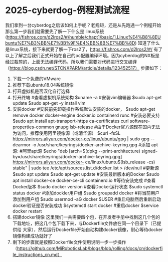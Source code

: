 # 2025-cyberdog-例程测试流程
我们拿到一台cyberdog之后该如何上手呢？老规矩，还是从先跑通一个例程开始
那么第一步我们就需要先了解一下什么是 linux系统(https://fishros.com/d2lros2/#/humble/chapt1/basic/1.Linux%E4%B8%8EUbuntu%E7%B3%BB%E7%BB%9F%E4%BB%8B%E7%BB%8D)
知道了什么是linux系统，接下来就要了解一下ros2了，https://fishros.com/d2lros2/#/
有了以上了解之后我们正式开始在自己的pc配置编译环境。因为cyberdog的NX板是经过裁剪的，上面无法编译代码，所以我们需要对代码进行交叉编译（https://blog.csdn.net/STCNXPARM/article/details/123452517）
步骤如下：
1. 下载一个免费的VMware
2. 推荐下载ubuntu18.04系统镜像
3. 打开虚拟机是否汉化自行选择
4. 打开终端
   #查看虚拟机系统架构
   $uname -a
   #安装vim编辑器
   $sudo apt-get update
   $sudo apt-get -y install vim
5. 安装docker
   #安装前先卸载操作系统默认安装的docker，
   $sudo apt-get remove docker docker-engine docker.io containerd runc
   #安装必要支持
   $sudo apt install apt-transport-https ca-certificates curl software-properties-common gnupg lsb-release
   #由于Docker官方源现在国内无法为访问，推荐使用阿里镜像源（或清华源）
   $curl -fsSL https://mirrors.aliyun.com/docker-ce/linux/ubuntu/gpg | sudo gpg --dearmor -o /usr/share/keyrings/docker-archive-keyring.gpg
   #添加 apt 源:
   #阿里apt源
   $echo "deb [arch=$(dpkg --print-architecture) signed-by=/usr/share/keyrings/docker-archive-keyring.gpg] https://mirrors.aliyun.com/docker- 
    ce/linux/ubuntu$(lsb_release -cs) stable" | sudo tee /etc/apt/sources.list.d/docker.list > /dev/null
   #更新源
   $sudo apt update
   $sudo apt-get update
   #安装最新版本的Docker
   $sudo apt install docker-ce docker-ce-cli containerd.io
   #等待安装完成
   #查看Docker版本
   $sudo docker version
   #查看Docker运行状态
   $sudo systemctl status docker
   #添加dockler用户组
   $sudo groupadd docker
   #将当前用户添加到用户组
   $sudo usermod -aG docker $USER
   #重启电脑然后重新启动docker验证是否安装成功
   $systemctl start docker
   #重启docker
   $service docker restart
6. 搭建docker镜像
   这里我们一共需要四个包，在开发者手册中找到这几个包的下载地址，把这几个包下载下来，与Dockerfile文件放在同一个目录下（已提供给 
   大家），然后运行Dockerfile开始自动构建docker镜像，耐心等待docker镜像构建成功就好了
7. 剩下的步骤就是按照Dockerfile文件使用说明一步一步操作（https://github.com/MiRoboticsLab/blogs/blob/rolling/docs/cn/dockerfile_instructions_cn.md）
   
   
